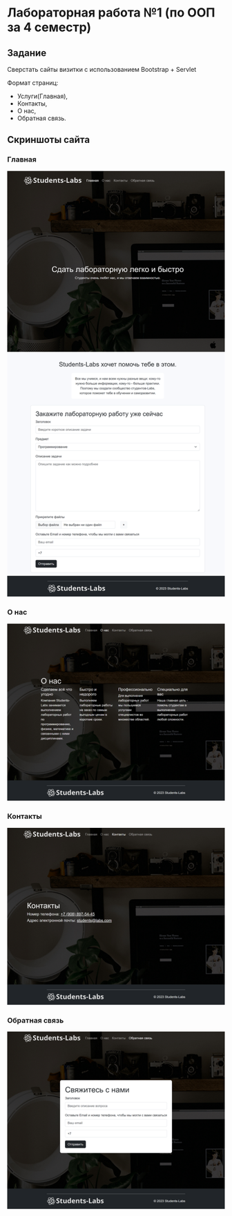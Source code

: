 # Лабораторная работа №1 (по ООП за 4 семестр)
## Задание
Сверстать сайты визитки с использованием Bootstrap + Servlet

Формат страниц:
- Услуги(Главная),
- Контакты,
- О нас,
- Обратная связь.

## Скриншоты сайта
### Главная
![Главная](./main.png)
### О нас
![О нас](./about.png)
### Контакты
![Контакты](./contacts.png)
### Обратная связь
![Обратная связь](./feedback.png)